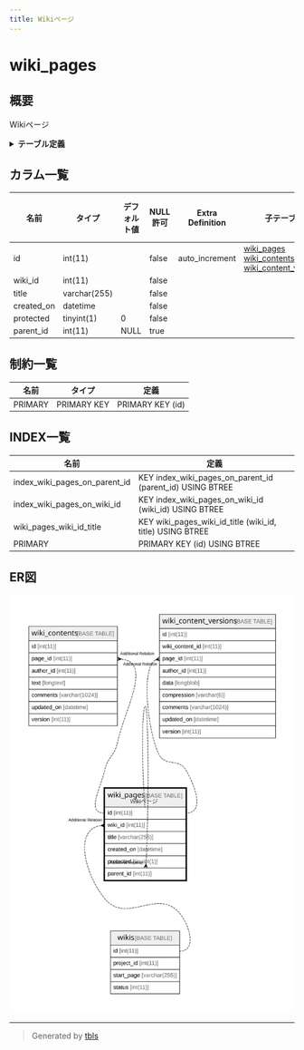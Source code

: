 ```yaml
---
title: Wikiページ
---
```

# wiki_pages

## 概要

Wikiページ

<details>
<summary><strong>テーブル定義</strong></summary>

```sql
CREATE TABLE `wiki_pages` (
  `id` int(11) NOT NULL AUTO_INCREMENT,
  `wiki_id` int(11) NOT NULL,
  `title` varchar(255) NOT NULL,
  `created_on` datetime NOT NULL,
  `protected` tinyint(1) NOT NULL DEFAULT 0,
  `parent_id` int(11) DEFAULT NULL,
  PRIMARY KEY (`id`),
  KEY `wiki_pages_wiki_id_title` (`wiki_id`,`title`),
  KEY `index_wiki_pages_on_wiki_id` (`wiki_id`),
  KEY `index_wiki_pages_on_parent_id` (`parent_id`)
) ENGINE=InnoDB DEFAULT CHARSET=utf8mb4
```

</details>

## カラム一覧

| 名前         | タイプ          | デフォルト値       | NULL許可   | Extra Definition | 子テーブル                                                                                                           | 親テーブル                       | コメント     |
| ---------- | ------------ | ------------ | -------- | ---------------- | --------------------------------------------------------------------------------------------------------------- | --------------------------- | -------- |
| id         | int(11)      |              | false    | auto_increment   | [wiki_pages](wiki_pages.md) [wiki_contents](wiki_contents.md) [wiki_content_versions](wiki_content_versions.md) |                             |          |
| wiki_id    | int(11)      |              | false    |                  |                                                                                                                 | [wikis](wikis.md)           |          |
| title      | varchar(255) |              | false    |                  |                                                                                                                 |                             |          |
| created_on | datetime     |              | false    |                  |                                                                                                                 |                             |          |
| protected  | tinyint(1)   | 0            | false    |                  |                                                                                                                 |                             |          |
| parent_id  | int(11)      | NULL         | true     |                  |                                                                                                                 | [wiki_pages](wiki_pages.md) |          |

## 制約一覧

| 名前      | タイプ         | 定義               |
| ------- | ----------- | ---------------- |
| PRIMARY | PRIMARY KEY | PRIMARY KEY (id) |

## INDEX一覧

| 名前                            | 定義                                                        |
| ----------------------------- | --------------------------------------------------------- |
| index_wiki_pages_on_parent_id | KEY index_wiki_pages_on_parent_id (parent_id) USING BTREE |
| index_wiki_pages_on_wiki_id   | KEY index_wiki_pages_on_wiki_id (wiki_id) USING BTREE     |
| wiki_pages_wiki_id_title      | KEY wiki_pages_wiki_id_title (wiki_id, title) USING BTREE |
| PRIMARY                       | PRIMARY KEY (id) USING BTREE                              |

## ER図

![er](wiki_pages.svg)

---

> Generated by [tbls](https://github.com/k1LoW/tbls)
